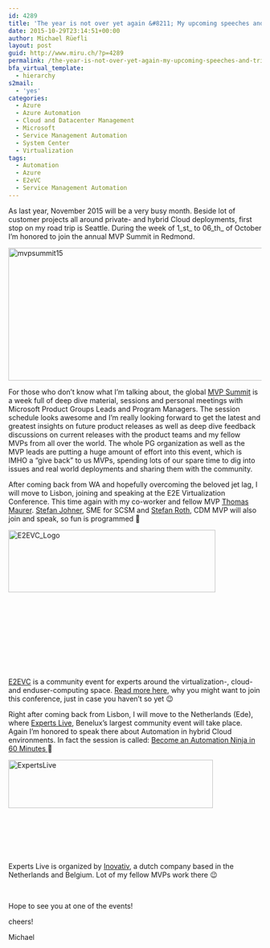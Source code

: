 ```yaml
---
id: 4289
title: 'The year is not over yet again &#8211; My upcoming speeches and trips'
date: 2015-10-29T23:14:51+00:00
author: Michael Rüefli
layout: post
guid: http://www.miru.ch/?p=4289
permalink: /the-year-is-not-over-yet-again-my-upcoming-speeches-and-trips/
bfa_virtual_template:
  - hierarchy
s2mail:
  - 'yes'
categories:
  - Azure
  - Azure Automation
  - Cloud and Datacenter Management
  - Microsoft
  - Service Management Automation
  - System Center
  - Virtualization
tags:
  - Automation
  - Azure
  - E2eVC
  - Service Management Automation
---
```

As last year, November 2015 will be a very busy month. Beside lot of customer projects all around private- and hybrid Cloud deployments, first stop on my road trip is Seattle. During the week of 1_st_ to 06_th_ of October I&#8217;m honored to join the annual MVP Summit in Redmond.

<a href="https://mvp.microsoft.com/en-US/Summit" target="_blank"><img class="alignleft size-large wp-image-4342" src="http://www.miru.ch/wp-content/uploads/2015/10/mvpsummit15-1024x264.jpg" alt="mvpsummit15" width="1024" height="264" srcset="http://www.miru.ch/wp-content/uploads/2015/10/mvpsummit15-1024x264.jpg 1024w, http://www.miru.ch/wp-content/uploads/2015/10/mvpsummit15-300x77.jpg 300w, http://www.miru.ch/wp-content/uploads/2015/10/mvpsummit15.jpg 1593w" sizes="(max-width: 1024px) 100vw, 1024px" /></a>

For those who don&#8217;t know what I&#8217;m talking about, the global <a href="https://mvp.microsoft.com/en-US/Summit" target="_blank">MVP Summit</a> is a week full of deep dive material, sessions and personal meetings with Microsoft Product Groups Leads and Program Managers. The session schedule looks awesome and I&#8217;m really looking forward to get the latest and greatest insights on future product releases as well as deep dive feedback discussions on current releases with the product teams and my fellow MVPs from all over the world. The whole PG organization as well as the MVP leads are putting a huge amount of effort into this event, which is IMHO a &#8220;give back&#8221; to us MVPs, spending lots of our spare time to dig into issues and real world deployments and sharing them with the community.

After coming back from WA and hopefully overcoming the beloved jet lag, I will move to Lisbon, joining and speaking at the E2E Virtualization Conference. This time again with my co-worker and fellow MVP <a href="https://twitter.com/ThomasMaurer" target="_blank">Thomas Maurer</a>. <a href="https://twitter.com/JohnerStefan" target="_blank">Stefan Johner</a>, SME for SCSM and <a href="https://twitter.com/stefanroth_net" target="_blank">Stefan Roth</a>, CDM MVP will also join and speak, so fun is programmed 🙂

<a href="http://www.e2evc.com/home" target="_blank"><img class="alignleft size-full wp-image-1645" src="http://www.miru.ch/wp-content/uploads/2013/10/E2EVC_Logo.jpg" alt="E2EVC_Logo" width="412" height="124" srcset="http://www.miru.ch/wp-content/uploads/2013/10/E2EVC_Logo.jpg 412w, http://www.miru.ch/wp-content/uploads/2013/10/E2EVC_Logo-300x90.jpg 300w" sizes="(max-width: 412px) 100vw, 412px" /></a>

&nbsp;

&nbsp;

&nbsp;

&nbsp;

&nbsp;

<a href="http://www.e2evc.com/home" target="_blank">E2EVC</a> is a community event for experts around the virtualization-, cloud- and enduser-computing space. <a href="http://www.miru.ch/why-im-consistently-returning-to-e2e-virtualization-conference/" target="_blank">Read more here</a>, why you might want to join this conference, just in case you haven&#8217;t so yet 😉

Right after coming back from Lisbon, I will move to the Netherlands (Ede), where <a href="http://www.expertslive.nl" target="_blank">Experts Live</a>, Benelux&#8217;s largest community event will take place. Again I&#8217;m honored to speak there about Automation in hybrid Cloud environments. In fact the session is called: <a href="http://www.expertslive.nl/2015/09/19/become-an-automation-ninja-in-60-minutes-en-michael-rueefli-mvp/" target="_blank">Become an Automation Ninja in 60 Minutes </a>🙂

<a href="http://www.expertslive.nl" target="_blank"><img class="alignleft  wp-image-4349" src="http://www.miru.ch/wp-content/uploads/2015/10/ExpertsLive.jpg" alt="ExpertsLive" width="407" height="96" srcset="http://www.miru.ch/wp-content/uploads/2015/10/ExpertsLive.jpg 314w, http://www.miru.ch/wp-content/uploads/2015/10/ExpertsLive-300x71.jpg 300w" sizes="(max-width: 407px) 100vw, 407px" /><br /> </a>

&nbsp;

&nbsp;

&nbsp;

Experts Live is organized by <a href="http://www.inovativ.nl/" target="_blank">Inovativ</a>, a dutch company based in the Netherlands and Belgium. Lot of my fellow MVPs work there 😉

&nbsp;

Hope to see you at one of the events!

cheers!

Michael

&nbsp;